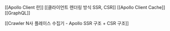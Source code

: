 
[[Apollo Client 란]]
[[클라이언트 렌더링 방식 SSR, CSR]]
[[Apollo Client Cache]]
[[GraphQL]]

[[Crawler N사 플레이스 수집기 - Apollo SSR 구조 + CSR 구조]]